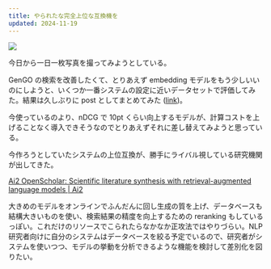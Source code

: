 ```yaml
---
title: やられたな完全上位な互換機を
updated: 2024-11-19
---
```


![](https://i.imgur.com/lez80IJ.jpeg)

今日から一日一枚写真を撮ってみようとしている。

GenGO の検索を改善したくて、とりあえず embedding モデルをもう少しいいのにしようと、いくつか一番システムの設定に近いデータセットで評価してみた。結果は久しぶりに post としてまとめてみた ([link](https://sotaro.io/posts/litsearch-small-model-benchmark))。

今使っているのより、nDCG で 10pt くらい向上するモデルが、計算コストを上げることなく導入できそうなのでとりあえずそれに差し替えてみようと思っている。

今作ろうとしていたシステムの上位互換が、勝手にライバル視している研究機関が出してきた。

[Ai2 OpenScholar: Scientific literature synthesis with retrieval-augmented language models | Ai2](https://allenai.org/blog/openscholar)

大きめのモデルをオンラインでふんだんに回し生成の質を上げ、データベースも結構大きいものを使い、検索結果の精度を向上するための reranking もしているっぽい。これだけのリソースでこられたらなかなか正攻法ではやりづらい。NLP 研究者向けに自分のシステムはデータベースを絞る予定でいるので、研究者がシステムを使いつつ、モデルの挙動を分析できるような機能を検討して差別化を図りたい。
